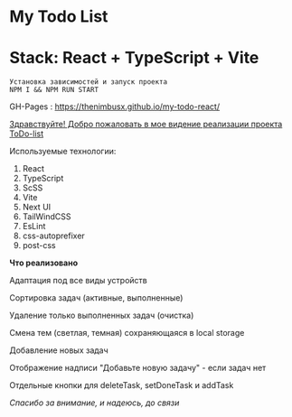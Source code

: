 # My Todo List
# Stack: React + TypeScript + Vite

```
Установка зависимостей и запуск проекта 
NPM I && NPM RUN START
```
GH-Pages : https://thenimbusx.github.io/my-todo-react/

<ins>Здравствуйте! Добро пожаловать в мое видение реализации проекта ToDo-list </ins>

Используемые технологии:
1) React
2) TypeScript
3) ScSS
4) Vite
5) Next UI
6) TailWindCSS
7) EsLint
8) css-autoprefixer
9) post-css

**Что реализовано**

Адаптация под все виды устройств

Сортировка задач (активные, выполненные)

Удаление только выполненных задач (очистка)

Смена тем (светлая, темная) сохраняющаяся в local storage

Добавление новых задач

Отображение надписи "Добавьте новую задачу" - если задач нет

Отдельные кнопки для deleteTask, setDoneTask и addTask


*Спасибо за внимание, и надеюсь, до связи*
